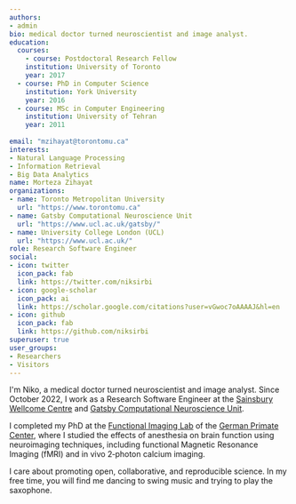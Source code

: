 ```yaml
---
authors:
- admin
bio: medical doctor turned neuroscientist and image analyst.
education:
  courses:
    - course: Postdoctoral Research Fellow
    institution: University of Toronto
    year: 2017
  - course: PhD in Computer Science
    institution: York University
    year: 2016
  - course: MSc in Computer Engineering
    institution: University of Tehran 
    year: 2011
  
email: "mzihayat@torontomu.ca"
interests:
- Natural Language Processing
- Information Retrieval
- Big Data Analytics
name: Morteza Zihayat
organizations:
- name: Toronto Metropolitan University
  url: "https://www.torontomu.ca"
- name: Gatsby Computational Neuroscience Unit
  url: "https://www.ucl.ac.uk/gatsby/"
- name: University College London (UCL)
  url: "https://www.ucl.ac.uk/"
role: Research Software Engineer
social:
- icon: twitter
  icon_pack: fab
  link: https://twitter.com/niksirbi
- icon: google-scholar
  icon_pack: ai
  link: https://scholar.google.com/citations?user=vGwoc7oAAAAJ&hl=en
- icon: github
  icon_pack: fab
  link: https://github.com/niksirbi
superuser: true
user_groups:
- Researchers
- Visitors
---
```


I'm Niko, a medical doctor turned neuroscientist and image analyst. Since October 2022, I work as a Research Software Engineer at the [Sainsbury Wellcome Centre](https://www.sainsburywellcome.org/web/) and [Gatsby Computational Neuroscience Unit](https://www.ucl.ac.uk/gatsby/).

I completed my PhD at the [Functional Imaging Lab](https://www.dpz.eu/en/unit/functional-imaging-laboratory/about-us.html) of the [German Primate Center](https://www.dpz.eu), where I studied the effects of anesthesia on brain function using neuroimaging techniques, including functional Magnetic Resonance Imaging (fMRI) and in vivo 2‐photon calcium imaging.

I care about promoting open, collaborative, and reproducible science. In my free time, you will find me dancing to swing music and trying to play the saxophone.


